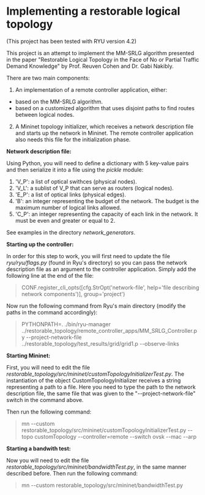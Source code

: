 # Implementing a restorable logical topology
(This project has been tested with RYU version 4.2)

This project is an attempt to implement the MM-SRLG algorithm presented in the paper "Restorable Logical Topology in the Face of No or Partial Traffic Demand Knowledge" by Prof. Reuven Cohen and Dr. Gabi Nakibly.

There are two main components:

1. An implementation of a remote controller application, either:
 * based on the MM-SRLG algorithm.
 * based on a customized algorithm that uses disjoint paths to find routes between logical nodes.
2. A Mininet topology initializer, which receives a network description file and starts up the network in Mininet. The remote controller application also needs this file for the initialization phase.

**Network description file:**

Using Python, you will need to define a dictionary with 5 key-value pairs and then serialize it into a file using the *pickle* module:

1. 'V_P': a list of optical swithces (physical nodes).
2. 'V_L': a sublist of V_P that can serve as routers (logical nodes).
3. 'E_P': a list of optical links (physical edges).
4. 'B': an integer representing the budget of the network. The budget is the maximum number of logical links allowed.
5. 'C_P': an integer representing the capacity of each link in the network. It must be even and greater or equal to 2.

See examples in the directory *network_generators*.

**Starting up the controller:**

In order for this step to work, you will first need to update the file *ryu/ryu/flags.py* (found in Ryu's directory) so you can pass the network description file as an argument to the controller application. Simply add the following line at the end of the file:
> CONF.register_cli_opts([cfg.StrOpt('network-file', help='file describing network components')], group='project')

Now run the following command from Ryu's main directory (modify the paths in the command accordingly):
> PYTHONPATH=. ./bin/ryu-manager ../restorable_topology/remote_controller_apps/MM_SRLG_Controller.py --project-network-file ../restorable_topology/test_results/grid/grid1.p --observe-links

**Starting Mininet:**

First, you will need to edit the file *restorable_topology/src/mininet/customTopologyInitializerTest.py*. The instantiation of the object CustomTopologyInitializer receives a string representing a path to a file. Here you need to type the path to the network description file, the same file that was given to the "--project-network-file" switch in the command above.

Then run the following command:
> mn --custom restorable_topology/src/mininet/customTopologyInitializerTest.py --topo customTopology --controller=remote --switch ovsk --mac --arp

**Starting a bandwith test:**

Now you will need to edit the file *restorable_topology/src/mininet/bandwidthTest.py*, in the same manner described before. Then run the following command:
> mn --custom restorable_topology/src/mininet/bandwidthTest.py
